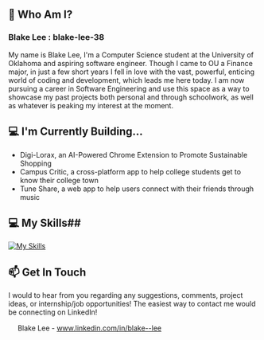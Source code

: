 ## 🧍 Who Am I? ##

### Blake Lee : blake-lee-38 ###

My name is Blake Lee, I'm a Computer Science student at the University of Oklahoma and aspiring software engineer. Though I came to OU a Finance major, in just a few short years I fell in love with the vast, powerful, enticing world of coding and development, which leads me here today. I am now pursuing a career in Software Engineering and use this space as a way to showcase my past projects both personal and through schoolwork, as well as whatever is peaking my interest at the moment.

## 💻 I'm Currently Building... ##
- Digi-Lorax, an AI-Powered Chrome Extension to Promote Sustainable Shopping
- Campus Critic, a cross-platform app to help college students get to know their college town
- Tune Share, a web app to help users connect with their friends through music

## 💻 My Skills##
[![My Skills](https://skillicons.dev/icons?i=aws,gcp,azure,react,vue,flutter&perline=3)](https://skillicons.dev)

## 📫 Get In Touch ##
I would to hear from you regarding any suggestions, comments, project ideas, or internship/job opportunities! The easiest way to contact me would be connecting on LinkedIn!

<img src="https://github.com/blake-lee-38/blake-lee-38/assets/137326318/8b393229-f6a9-4d13-bec2-b0203241c490" width="15"/>    Blake Lee - www.linkedin.com/in/blake--lee

<!--
**blake-lee-38/blake-lee-38** is a ✨ _special_ ✨ repository because its `README.md` (this file) appears on your GitHub profile.

Here are some ideas to get you started:

- 🔭 I’m currently working on ...
- 🌱 I’m currently learning ...
- 👯 I’m looking to collaborate on ...
- 🤔 I’m looking for help with ...
- 💬 Ask me about ...
- 📫 How to reach me: ...
- 😄 Pronouns: ...
- ⚡ Fun fact: ...
-->
